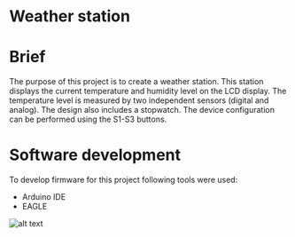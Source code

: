 # Weather station

# Brief
The purpose of this project is to create a weather station. This station displays the current temperature and humidity level on the LCD display.
The temperature level is measured by two independent sensors (digital and analog).
The design also includes a stopwatch.
The device configuration can be performed using the S1-S3 buttons.


# Software development
To develop firmware for this project following tools were used:

- Arduino IDE
- EAGLE

![alt text](https://github.com/Siamian/Arduino-projects/blob/833af4628f47b444c671e38555d1b17c11f81f59/Weather_station/The_final_result/The_final_result_01.jpg "Logo Title Text 1")
